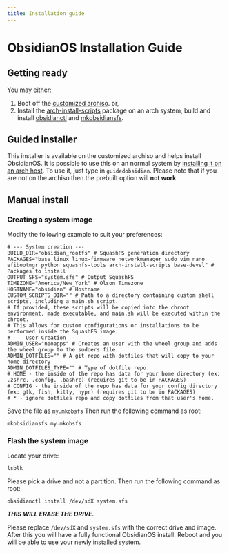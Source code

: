 ```yaml
---
title: Installation guide
---
```


# ObsidianOS Installation Guide
## Getting ready
You may either:
1. Boot off the [customized archiso](https://github.com/Obsidian-OS/archiso/). or,
2. Install the [arch-install-scripts](https://archlinux.org/packages/extra/any/arch-install-scripts/) package on an arch system, build and install [obsidianctl](https://github.com/Obsidian-OS/obsidianctl) and [mkobsidiansfs](https://github.com/Obsidian-OS/mkobsidiansfs).
## Guided installer
This installer is available on the customized archiso and helps install ObsidianOS. It is possible to use this on an normal system by [installing it on an arch host](https://github.com/Obsidian-OS/guidedobsidian). To use it, just type in `guidedobsidian`.
Please note that if you are not on the archiso then the prebuilt option will **not work**.
## Manual install
### Creating a system image
Modify the following example to suit your preferences:
```
# --- System creation ---
BUILD_DIR="obsidian_rootfs" # SquashFS generation directory
PACKAGES="base linux linux-firmware networkmanager sudo vim nano efibootmgr python squashfs-tools arch-install-scripts base-devel" # Packages to install
OUTPUT_SFS="system.sfs" # Output SquashFS
TIMEZONE="America/New_York" # Olson Timezone
HOSTNAME="obsidian" # Hostname
CUSTOM_SCRIPTS_DIR="" # Path to a directory containing custom shell scripts, including a main.sh script.
# If provided, these scripts will be copied into the chroot environment, made executable, and main.sh will be executed within the chroot.
# This allows for custom configurations or installations to be performed inside the SquashFS image.
# --- User Creation ---
ADMIN_USER="neoapps" # Creates an user with the wheel group and adds the wheel group to the sudoers file.
ADMIN_DOTFILES="" # A git repo with dotfiles that will copy to your home directory
ADMIN_DOTFILES_TYPE="" # Type of dotfile repo.
# HOME - the inside of the repo has data for your home directory (ex: .zshrc, .config, .bashrc) (requires git to be in PACKAGES)
# CONFIG - the inside of the repo has data for your config directory (ex: gtk, fish, kitty, hypr) (requires git to be in PACKAGES)
# * - ignore dotfiles repo and copy dotfiles from that user's home.
```
Save the file as `my.mkobsfs`
Then run the following command as root:
```
mkobsidiansfs my.mkobsfs
```
### Flash the system image
Locate your drive:
```
lsblk
```
Please pick a drive and not a partition.
Then run the following command as root:
```
obsidianctl install /dev/sdX system.sfs
```
***THIS WILL ERASE THE DRIVE.***

Please replace `/dev/sdX` and `system.sfs` with the correct drive and image.
After this you will have a fully functional ObsidianOS install. Reboot and you will be able to use your newly installed system.

